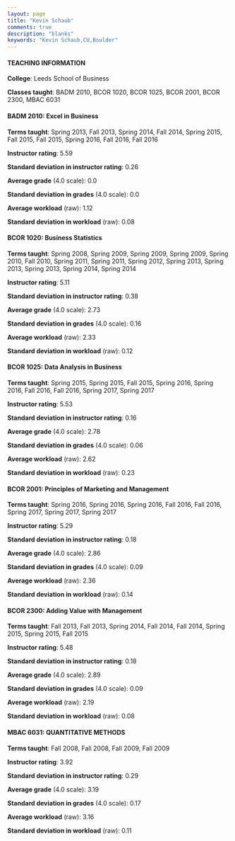 ```yaml
---
layout: page
title: "Kevin Schaub" 
comments: true
description: "blanks"
keywords: "Kevin Schaub,CU,Boulder"
---
```

<head>
<script src="https://ajax.googleapis.com/ajax/libs/jquery/2.1.3/jquery.min.js"></script>
<script src="https://dl.dropboxusercontent.com/s/pc42nxpaw1ea4o9/highcharts.js?dl=0"></script>
<!-- <script src="../assets/js/highcharts.js"></script> -->
<style type="text/css">@font-face {
	font-family: "Bebas Neue";
	src: url(https://www.filehosting.org/file/details/544349/BebasNeue Regular.otf) format("opentype");
	}
	h1.Bebas { 
		font-family: "Bebas Neue", Verdana, Tahoma;
	}
</style>
</head>
	   
#### TEACHING INFORMATION

**College**: Leeds School of Business

**Classes taught**: BADM 2010, BCOR 1020, BCOR 1025, BCOR 2001, BCOR 2300, MBAC 6031

#### BADM 2010: Excel in Business

**Terms taught**: Spring 2013, Fall 2013, Spring 2014, Fall 2014, Spring 2015, Fall 2015, Fall 2015, Spring 2016, Fall 2016, Fall 2016

**Instructor rating**: 5.59

**Standard deviation in instructor rating**: 0.26

**Average grade** (4.0 scale): 0.0

**Standard deviation in grades** (4.0 scale): 0.0

**Average workload** (raw): 1.12

**Standard deviation in workload** (raw): 0.08

#### BCOR 1020: Business Statistics

**Terms taught**: Spring 2008, Spring 2009, Spring 2009, Spring 2009, Spring 2010, Fall 2010, Spring 2011, Spring 2011, Spring 2012, Spring 2013, Spring 2013, Spring 2013, Spring 2014, Spring 2014

**Instructor rating**: 5.11

**Standard deviation in instructor rating**: 0.38

**Average grade** (4.0 scale): 2.73

**Standard deviation in grades** (4.0 scale): 0.16

**Average workload** (raw): 2.33

**Standard deviation in workload** (raw): 0.12

#### BCOR 1025: Data Analysis in Business

**Terms taught**: Spring 2015, Spring 2015, Fall 2015, Spring 2016, Spring 2016, Fall 2016, Fall 2016, Spring 2017, Spring 2017

**Instructor rating**: 5.53

**Standard deviation in instructor rating**: 0.16

**Average grade** (4.0 scale): 2.78

**Standard deviation in grades** (4.0 scale): 0.06

**Average workload** (raw): 2.62

**Standard deviation in workload** (raw): 0.23

#### BCOR 2001: Principles of Marketing and Management

**Terms taught**: Spring 2016, Spring 2016, Spring 2016, Fall 2016, Fall 2016, Spring 2017, Spring 2017, Spring 2017

**Instructor rating**: 5.29

**Standard deviation in instructor rating**: 0.18

**Average grade** (4.0 scale): 2.86

**Standard deviation in grades** (4.0 scale): 0.09

**Average workload** (raw): 2.36

**Standard deviation in workload** (raw): 0.14

#### BCOR 2300: Adding Value with Management

**Terms taught**: Fall 2013, Fall 2013, Spring 2014, Fall 2014, Fall 2014, Spring 2015, Spring 2015, Fall 2015

**Instructor rating**: 5.48

**Standard deviation in instructor rating**: 0.18

**Average grade** (4.0 scale): 2.89

**Standard deviation in grades** (4.0 scale): 0.09

**Average workload** (raw): 2.19

**Standard deviation in workload** (raw): 0.08

#### MBAC 6031: QUANTITATIVE METHODS

**Terms taught**: Fall 2008, Fall 2008, Fall 2009, Fall 2009

**Instructor rating**: 3.92

**Standard deviation in instructor rating**: 0.29

**Average grade** (4.0 scale): 3.19

**Standard deviation in grades** (4.0 scale): 0.17

**Average workload** (raw): 3.16

**Standard deviation in workload** (raw): 0.11

